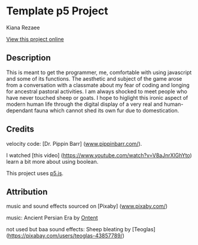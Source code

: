 # Template p5 Project

Kiana Rezaee

[View this project online](https://duzakh.github.io/Art-Jam/)

## Description

This is meant to get the programmer, me, comfortable with using javascript and some of its functions. 
The aesthetic and subject of the game arose from a conversation with a classmate about my fear of coding and longing for ancestral pastoral activities. 
I am always shocked to meet people who have never touched sheep or goats. I hope to higlight this ironic aspect of modern human life through the digital display of a very real and human-dependant fauna which cannot shed its own fur due to domestication. 

## Credits

velocity code: [Dr. Pippin Barr] (www.pippinbarr.com/).

I watched [this video] (https://www.youtube.com/watch?v=V8aJnrXlGhYto) learn a bit more about using boolean. 

This project uses [p5.js](https://p5js.org).

## Attribution
music and sound effects sourced on [Pixaby] (www.pixaby.com/)

music: Ancient Persian Era by [Ontent](https://pixabay.com/users/onetent-15616180/)

not used but baa sound effects: Sheep bleating by [Teoglas] (https://pixabay.com/users/teoglas-43857789/)

